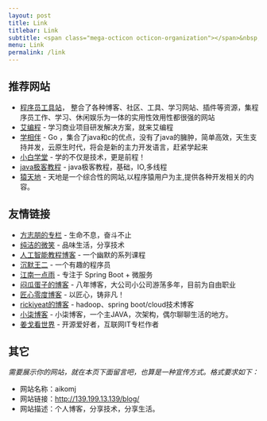 ```yaml
---
layout: post
title: Link
titlebar: Link
subtitle: <span class="mega-octicon octicon-organization"></span>&nbsp;&nbsp; Resource link
menu: Link
permalink: /link
---
```


## 推荐网站
- [程序员工具站](https://www.cxygjz.com/)， 整合了各种博客、社区、工具、学习网站、插件等资源，集程序员工作、学习、休闲娱乐为一体的实用性效用性都很强的网站
- [艾编程](https://www.icodingedu.com/) - 学习商业项目研发解决方案，就来艾编程
- [学相伴](https://www.kuangstudy.com/course?cid=4) - Go ，集合了java和c的优点，没有了java的臃肿，简单高效，天生支持并发，云原生时代，将会是新的主力开发语言，赶紧学起来
- [小白学堂](http://www.itmind.net/) - 学的不仅是技术，更是前程！
- [java极客教程](https://geek-docs.com/java/java-tutorial/zipinputstream.html) - java极客教程，基础，IO,多线程
- [猿天地](http://cxytiandi.com/) - 天地是一个综合性的网站,以程序猿用户为主,提供各种开发相关的内容。

## 友情链接

- [方志朋的专栏](https://www.fangzhipeng.com) - 生命不息，奋斗不止
- [纯洁的微笑](http://www.ityouknow.com) - 品味生活，分享技术
- [人工智能教程博客](http://www.captainbed.net/blog-neo) - 一个幽默的系列课程
- [沉默王二](http://www.itwanger.com) - 一个有趣的程序员
- [江南一点雨](https://www.javaboy.org/) - 专注于 Spring Boot + 微服务
- [闷瓜蛋子的博客](https://fookwood.com) - 八年博客，大公司小公司游荡多年，目前为自由职业
- [匠心零度博客](http://www.jiangxinlingdu.com/) - 以匠心，铸非凡！ 
- [rickiyeat的博客](http://blog.csdn.net/rickiyeat) - hadoop、spring boot/cloud技术博客   
- [小柒博客](https://blog.52itstyle.vip) - 小柒博客，一个主JAVA，次架构，偶尔聊聊生活的地方。
- [姜戈看世界](https://www.jianshu.com/u/85c6c3dcbb4f) - 开源爱好者，互联网IT专栏作者

<!-- 

## 个人链接

- [aikomj](http://139.199.13.139/blog/) - 个人独立博客
- [github](https://github.com/aikomj) -  我分享代码的地方 -->


## 其它  

*需要展示你的网站，就在本页下面留言吧，也算是一种宣传方式。格式要求如下：*

- 网站名称：aikomj  
- 网站链接：http://139.199.13.139/blog/
- 网站描述：个人博客，分享技术，分享生活。  

